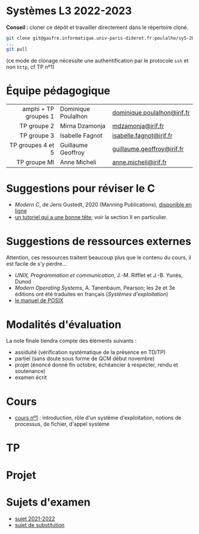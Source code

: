 Systèmes L3 2022-2023
=================

**Conseil :** cloner ce dépôt et travailler directement dans le répertoire cloné.

```bash
git clone git@gaufre.informatique.univ-paris-diderot.fr:poulalho/sy5-2022-2023.git
...
git pull
```
(ce mode de clonage nécessite une authentification par le protocole `ssh`
et non `http`, cf TP nº1)

# Équipe pédagogique

| | | |
|---:|---|---|
| amphi + TP groupes 1 | Dominique Poulalhon | dominique.poulalhon@irif.fr |
| TP groupe 2 | Mirna Dzamonja | mdzamonja@irif.fr |
| TP groupe 3 | Isabelle Fagnot | isabelle.fagnot@irif.fr |
| TP groupes 4 et 5 | Guillaume Geoffroy |  guillaume.geoffroy@irif.fr |
| TP groupe  MI | Anne Micheli | anne.micheli@irif.fr |


# Suggestions pour réviser le C

* _Modern C_, de Jens Gustedt, 2020 (Manning Publications), [disponible en
  ligne](https://modernc.gforge.inria.fr/)
* [un tutoriel qui a une bonne
  tête](https://zestedesavoir.com/tutoriels/755/le-langage-c-1/); voir la
  section II en particulier.

# Suggestions de ressources externes 

Attention, ces ressources traitent beaucoup plus que le contenu du cours,
il est facile de s'y perdre...

* _UNIX, Programmation et communication_, J.-M. Rifflet et J.-B. Yunès, Dunod
* _Modern Operating Systems_, A. Tanenbaum, Pearson; les 2e et 3e éditions ont été traduites en français (_Systèmes d'exploitation_)
* [le manuel de POSIX](https://pubs.opengroup.org/onlinepubs/9699919799/)


# Modalités d'évaluation

La note finale tiendra compte des éléments suivants :
* assiduité (vérification systématique de la présence en TD/TP)
* partiel (sans doute sous forme de QCM début novembre)
* projet (énoncé donné fin octobre, échéancier à respecter, rendu et
  soutenance)
* examen écrit


# Cours

* [cours nº1](Cours/cours_1.pdf) : introduction, rôle d'un système
  d'exploitation, notions de processus, de fichier, d'appel système

# TP


# Projet


# Sujets d'examen

* [sujet 2021-2022](Examens/examen_2021-2022_session1_SY5.pdf)
* [sujet de substitution](Examens/substitution_2021-2022_SY5.pdf)

